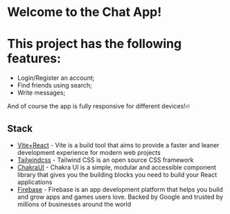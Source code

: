 # Welcome to the Chat App!

# This project has the following features:
 - Login/Register an account;
 - Find friends using search;
 - Write messages;
 
 And of course the app is fully responsive for different devices!🔥
 
 ## Stack
 - [Vite+React](https://vitejs.dev/) - Vite is a build tool that aims to provide a faster and leaner development experience for modern web projects
 - [Tailwindcss](https://tailwindcss.com/) - Tailwind CSS is an open source CSS framework
 - [ChakraUI](https://chakra-ui.com/) - Chakra UI is a simple, modular and accessible component library that gives you the building blocks you need to build your React applications
 - [Firebase](https://firebase.google.com/) - Firebase is an app development platform that helps you build and grow apps and games users love. Backed by Google and trusted by millions of businesses around the world
